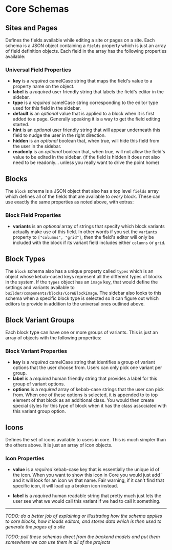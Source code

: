 # Core Schemas

## Sites and Pages

Defines the fields available while editing a site or pages on a site. Each schema is a JSON object containing a `fields` property which is just an array of field definition objects. Each field in the array has the following properties available:

### Universal Field Properties

-   **key** is a _required_ camelCase string that maps the field's value to a property name on the object.
-   **label** is a _required_ user friendly string that labels the field's editor in the sidebar.
-   **type** is a _required_ camelCase string corresponding to the editor type used for this field in the sidebar.
-   **default** is an _optional_ value that is applied to a block when it is first added to a page. Generally speaking it is a way to get the field editing started.
-   **hint** is an _optional_ user friendly string that will appear underneath this field to nudge the user in the right direction.
-   **hidden** is an _optional_ boolean that, when true, will hide this field from the user in the sidebar.
-   **readonly** is an _optional_ boolean that, when true, will not allow the field's value to be edited in the sidebar. (if the field is hidden it does not also need to be readonly... unless you really want to drive the point home)

## Blocks

The `block` schema is a JSON object that also has a top level `fields` array which defines all of the fields that are available to _every_ block. These can use exactly the same properties as noted above, with extras:

### Block Field Properties

-   **variants** is an _optional_ array of strings that specify which block variants actually make use of this field. In other words if you set the `variants` property to `["columns", "grid"]`, then the field's editor will only be included with the block if its variant field includes either `columns` or `grid`.

## Block Types

The `block` schema also has a unique property called `types` which is an object whose kebab-cased keys represent all the different types of blocks in the system. If the `types` object has an `image` key, that would define the settings and variants available to `builder/components/blocks/CoreBlockImage`. The sidebar also looks to this schema when a specific block type is selected so it can figure out which editors to provide in addition to the universal ones outlined above.

## Block Variant Groups

Each block type can have one or more groups of variants. This is just an array of objects with the following properties:

### Block Variant Properties

-   **key** is a _required_ camelCase string that identifies a group of variant options that the user choose from. Users can only pick one variant per group.
-   **label** is a _required_ human friendly string that provides a label for this group of variant options.
-   **options** is a _required_ array of kebab-case strings that the user can pick from. When one of these options is selected, it is appended to to top element of that block as an additional class. You would then create special styles for this type of block when it has the class associated with this variant group option.

## Icons

Defines the set of icons available to users in core. This is much simpler than the others above. It is just an array of icon objects.

### Icon Properties

-   **value** is a _required_ kebab-case key that is essentially the unique id of the icon. When you want to show this icon in Core you would just add `<CoreIcon :icon="one-of-the-values" /> and it will look for an icon w/ that name. Fair warning, if it can't find that specific icon, it will load up a broken icon instead.

-   **label** is a _required_ human readable string that pretty much just lets the user see what we would call this variant if we had to call it something.

---

_TODO: do a better job of explaining or illustrating how the schema applies to core blocks, how it loads editors, and stores data which is then used to generate the pages of a site_

_TODO: pull these schemas direct from the backend models and put them somewhere we can use them in all of the projects_

